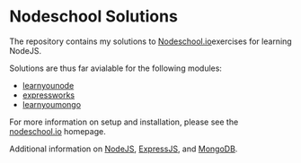 <h1>Nodeschool Solutions</h1>
<p>The repository contains my solutions to <a href='http://nodeschool.io/'>Nodeschool.io</a>exercises for learning NodeJS.</p>
<p>Solutions are thus far avialable for the following modules:</p>
<ul>
	<li>
		<a href="https://github.com/evanlucas/learnyoumongo">learnyounode</a>
	</li>
	<li>
		<a href="https://github.com/azat-co/expressworks">expressworks</a>
	</li>
	<li>
		<a href="https://github.com/evanlucas/learnyoumongo">learnyoumongo</a>
	</li>
</ul>

<p>For more information on setup and installation, please see the <a href="http://nodeschool.io/">nodeschool.io</a> homepage.</p>

<p>Additional information on <a href="https://nodejs.org/">NodeJS</a>, <a href="http://expressjs.com/">ExpressJS</a>, and <a href="https://www.mongodb.org">MongoDB</a>.</p>

